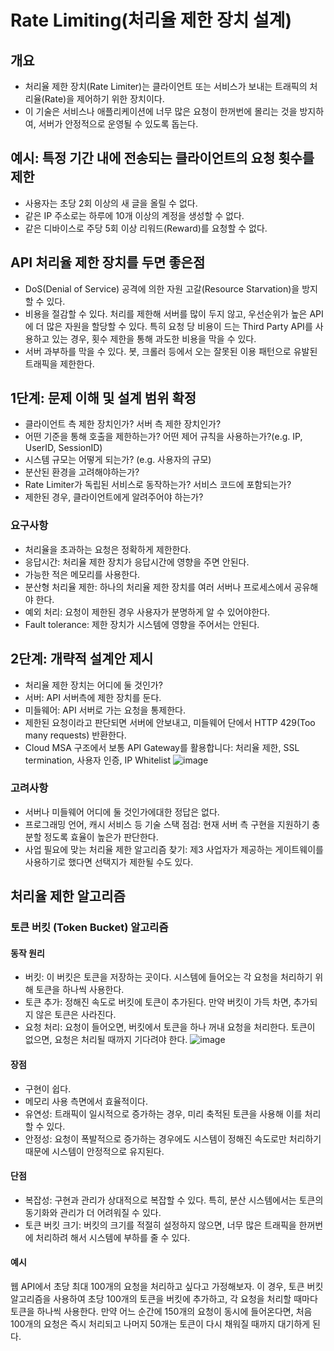 # Rate Limiting(처리율 제한 장치 설계)
## 개요
- 처리율 제한 장치(Rate Limiter)는 클라이언트 또는 서비스가 보내는 트래픽의 처리율(Rate)을 제어하기 위한 장치이다.   
- 이 기술은 서비스나 애플리케이션에 너무 많은 요청이 한꺼번에 몰리는 것을 방지하여, 서버가 안정적으로 운영될 수 있도록 돕는다.   
## 예시: 특정 기간 내에 전송되는 클라이언트의 요청 횟수를 제한
- 사용자는 초당 2회 이상의 새 글을 올릴 수 없다.
- 같은 IP 주소로는 하루에 10개 이상의 계정을 생성할 수 없다.
- 같은 디바이스로 주당 5회 이상 리워드(Reward)를 요청할 수 없다.
## API 처리율 제한 장치를 두면 좋은점
- DoS(Denial of Service) 공격에 의한 자원 고갈(Resource Starvation)을 방지할 수 있다.
- 비용을 절감할 수 있다. 처리를 제한해 서버를 많이 두지 않고, 우선순위가 높은 API에 더 많은 자원을 할당할 수 있다. 특히 요청 당 비용이 드는 Third Party API를 사용하고 있는 경우, 횟수 제한을 통해 과도한 비용을 막을 수 있다.
- 서버 과부하를 막을 수 있다. 봇, 크롤러 등에서 오는 잘못된 이용 패턴으로 유발된 트래픽을 제한한다.
## 1단계: 문제 이해 및 설계 범위 확정
- 클라이언트 측 제한 장치인가? 서버 측 제한 장치인가?
- 어떤 기준을 통해 호출을 제한하는가? 어떤 제어 규칙을 사용하는가?(e.g. IP, UserID, SessionID)
- 시스템 규모는 어떻게 되는가? (e.g. 사용자의 규모)
- 분산된 환경을 고려해야하는가?
- Rate Limiter가 독립된 서비스로 동작하는가? 서비스 코드에 포함되는가?
- 제한된 경우, 클라이언트에게 알려주어야 하는가?
### 요구사항
- 처리율을 초과하는 요청은 정확하게 제한한다.
- 응답시간: 처리율 제한 장치가 응답시간에 영향을 주면 안된다.
- 가능한 적은 메모리를 사용한다.
- 분산형 처리율 제한: 하나의 처리율 제한 장치를 여러 서버나 프로세스에서 공유해야 한다.
- 예외 처리: 요청이 제한된 경우 사용자가 분명하게 알 수 있어야한다.
- Fault tolerance: 제한 장치가 시스템에 영향을 주어서는 안된다.
## 2단계: 개략적 설계안 제시
- 처리율 제한 장치는 어디에 둘 것인가?
- 서버: API 서버측에 제한 장치를 둔다.
- 미들웨어: API 서버로 가는 요청을 통제한다.
- 제한된 요청이라고 판단되면 서버에 안보내고, 미들웨어 단에서 HTTP 429(Too many requests) 반환한다.
- Cloud MSA 구조에서 보통 API Gateway를 활용합니다: 처리율 제한, SSL termination, 사용자 인증, IP Whitelist
![image](https://github.com/user-attachments/assets/11bb47f5-4b9f-47bc-9f81-38dc5ae647e8)
### 고려사항
- 서버나 미들웨어 어디에 둘 것인가에대한 정답은 없다.
- 프로그래밍 언어, 캐시 서비스 등 기술 스택 점검: 현재 서버 측 구현을 지원하기 충분할 정도록 효율이 높은가 판단한다.
- 사업 필요에 맞는 처리율 제한 알고리즘 찾기: 제3 사업자가 제공하는 게이트웨이를 사용하기로 했다면 선택지가 제한될 수도 있다.
## 처리율 제한 알고리즘
### 토큰 버킷 (Token Bucket) 알고리즘
#### 동작 원리
- 버킷: 이 버킷은 토큰을 저장하는 곳이다. 시스템에 들어오는 각 요청을 처리하기 위해 토큰을 하나씩 사용한다.
- 토큰 추가: 정해진 속도로 버킷에 토큰이 추가된다. 만약 버킷이 가득 차면, 추가되지 않은 토큰은 사라진다.
- 요청 처리: 요청이 들어오면, 버킷에서 토큰을 하나 꺼내 요청을 처리한다. 토큰이 없으면, 요청은 처리될 때까지 기다려야 한다.
![image](https://github.com/user-attachments/assets/3fff8974-8556-46be-a67a-0b1716db5a2c)
#### 장점
- 구현이 쉽다.
- 메모리 사용 측면에서 효율적이다.
- 유연성: 트래픽이 일시적으로 증가하는 경우, 미리 축적된 토큰을 사용해 이를 처리할 수 있다.
- 안정성: 요청이 폭발적으로 증가하는 경우에도 시스템이 정해진 속도로만 처리하기 때문에 시스템이 안정적으로 유지된다.
#### 단점
- 복잡성: 구현과 관리가 상대적으로 복잡할 수 있다. 특히, 분산 시스템에서는 토큰의 동기화와 관리가 더 어려워질 수 있다.
- 토큰 버킷 크기: 버킷의 크기를 적절히 설정하지 않으면, 너무 많은 트래픽을 한꺼번에 처리하려 해서 시스템에 부하를 줄 수 있다.
#### 예시
웹 API에서 초당 최대 100개의 요청을 처리하고 싶다고 가정해보자. 이 경우, 토큰 버킷 알고리즘을 사용하여 초당 100개의 토큰을 버킷에 추가하고, 각 요청을 처리할 때마다 토큰을 하나씩 사용한다. 만약 어느 순간에 150개의 요청이 동시에 들어온다면, 처음 100개의 요청은 즉시 처리되고 나머지 50개는 토큰이 다시 채워질 때까지 대기하게 된다.

